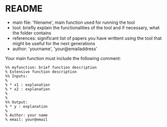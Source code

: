 # README

* main file: 'filename', main function used for running the tool
* tool: briefly explain the functionalities of the tool and if necessary, what the folder contains
* references: significant list of papers you have writtent using the tool that might be useful for the next generations
* author: 'yourname', 'your@emailaddress' 

Your main function must include the following comment:

```text
%% myfunction: brief function description
% Extensive function description
%% Inputs:
%
% * x1 : explanation
% * x2 : explanation
%
%
%% Output:
% * y : explanation
%
% Author: your name
% email: your@email
```

